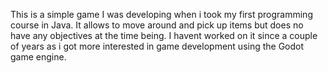 This is a simple game I was developing when i took my first programming course in Java.
It allows to move around and pick up items but does no have any objectives at the time being. I havent worked on it
since a couple of years as i got more interested in game development using the Godot game engine.
